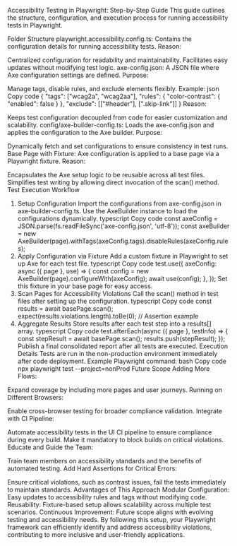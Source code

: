 Accessibility Testing in Playwright: Step-by-Step Guide
This guide outlines the structure, configuration, and execution process for running accessibility tests in Playwright.

Folder Structure
playwright.accessibility.config.ts:
Contains the configuration details for running accessibility tests.
Reason:

Centralized configuration for readability and maintainability.
Facilitates easy updates without modifying test logic.
axe-config.json:
A JSON file where Axe configuration settings are defined.
Purpose:

Manage tags, disable rules, and exclude elements flexibly.
Example:
json
Copy code
{
  "tags": ["wcag2a", "wcag2aa"],
  "rules": {
    "color-contrast": { "enabled": false }
  },
  "exclude": [["#header"], [".skip-link"]]
}
Reason:

Keeps test configuration decoupled from code for easier customization and scalability.
config/axe-builder-config.ts:
Loads the axe-config.json and applies the configuration to the Axe builder.
Purpose:

Dynamically fetch and set configurations to ensure consistency in test runs.
Base Page with Fixture:
Axe configuration is applied to a base page via a Playwright fixture.
Reason:

Encapsulates the Axe setup logic to be reusable across all test files.
Simplifies test writing by allowing direct invocation of the scan() method.
Test Execution Workflow
1. Setup Configuration
Import the configurations from axe-config.json in axe-builder-config.ts.
Use the AxeBuilder instance to load the configurations dynamically.
typescript
Copy code
const axeConfig = JSON.parse(fs.readFileSync('axe-config.json', 'utf-8'));
const axeBuilder = new AxeBuilder(page).withTags(axeConfig.tags).disableRules(axeConfig.rules);
2. Apply Configuration via Fixture
Add a custom fixture in Playwright to set up Axe for each test file.
typescript
Copy code
test.use({
  axeConfig: async ({ page }, use) => {
    const config = new AxeBuilder(page).configureWith(axeConfig);
    await use(config);
  },
});
Set this fixture in your base page for easy access.
3. Scan Pages for Accessibility Violations
Call the scan() method in test files after setting up the configuration.
typescript
Copy code
const results = await basePage.scan();
expect(results.violations.length).toBe(0); // Assertion example
4. Aggregate Results
Store results after each test step into a results[] array.
typescript
Copy code
test.afterEach(async ({ page }, testInfo) => {
  const stepResult = await basePage.scan();
  results.push(stepResult);
});
Publish a final consolidated report after all tests are executed.
Execution Details
Tests are run in the non-production environment immediately after code deployment.
Example Playwright command:
bash
Copy code
npx playwright test --project=nonProd
Future Scope
Adding More Flows:

Expand coverage by including more pages and user journeys.
Running on Different Browsers:

Enable cross-browser testing for broader compliance validation.
Integrate with CI Pipeline:

Automate accessibility tests in the UI CI pipeline to ensure compliance during every build.
Make it mandatory to block builds on critical violations.
Educate and Guide the Team:

Train team members on accessibility standards and the benefits of automated testing.
Add Hard Assertions for Critical Errors:

Ensure critical violations, such as contrast issues, fail the tests immediately to maintain standards.
Advantages of This Approach
Modular Configuration: Easy updates to accessibility rules and tags without modifying code.
Reusability: Fixture-based setup allows scalability across multiple test scenarios.
Continuous Improvement: Future scope aligns with evolving testing and accessibility needs.
By following this setup, your Playwright framework can efficiently identify and address accessibility violations, contributing to more inclusive and user-friendly applications.
